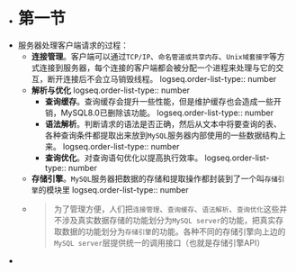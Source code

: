 - # 第一节
- 服务器处理客户端请求的过程：
	- **连接管理**。客户端可以通过`TCP/IP`、`命名管道或共享内存`、`Unix域套接字`等方式连接到服务器，每个连接的客户端都会被分配一个进程来处理与它的交互，断开连接后不会立马销毁线程。
	  logseq.order-list-type:: number
	- **解析与优化**
	  logseq.order-list-type:: number
		- **查询缓存**。查询缓存会提升一些性能，但是维护缓存也会造成一些开销，MySQL8.0已删除该功能。
		  logseq.order-list-type:: number
		- **语法解析**。判断请求的语法是否正确，然后从文本中将要查询的表、各种查询条件都提取出来放到`MySQL`服务器内部使用的一些数据结构上来。
		  logseq.order-list-type:: number
		- **查询优化**。对查询语句优化以提高执行效率。
		  logseq.order-list-type:: number
	- **存储引擎**。`MySQL`服务器把数据的存储和提取操作都封装到了一个叫`存储引擎`的模块里
	  logseq.order-list-type:: number
	- > 为了管理方便，人们把`连接管理`、`查询缓存`、`语法解析`、`查询优化`这些并不涉及真实数据存储的功能划分为`MySQL server`的功能，把真实存取数据的功能划分为`存储引擎`的功能。各种不同的存储引擎向上边的`MySQL server`层提供统一的调用接口（也就是存储引擎API）
-
